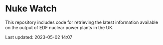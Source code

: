 # Nuke Watch

This repository includes code for retrieving the latest information available on the output of EDF nuclear power plants in the UK.

Last updated: 2023-05-02 14:07